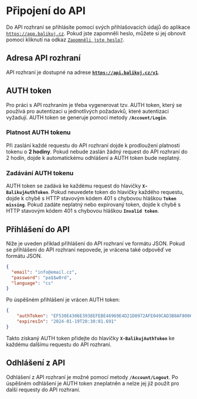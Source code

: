 ﻿---
sidebar_position: 1
---

# Připojení do API
Do API rozhraní se přihlásíte pomocí svých přihlašovacích údajů do aplikace [`https://app.balikuj.cz`](https://app.balikuj.cz). Pokud jste zapomněli heslo, můžete si jej obnovit pomocí kliknutí na odkaz [`Zapomněli jste heslo?`](https://app.balikuj.cz/auth/forgot-password).

## Adresa API rozhraní
API rozhraní je dostupné na adrese [**`https://api.balikuj.cz/v1`**](https://api.balikuj.cz/v1).

## AUTH token
Pro práci s API rozhraním je třeba vygenerovat tzv. AUTH token, který se používá pro autentizaci u jednotlivých požadavků, které autentizaci vyžadují. AUTH token se generuje pomocí metody **`/Account/Login`**.

### Platnost AUTH tokenu
Při zaslání každé requestu do API rozhraní dojde k prodloužení platnosti tokenu o **2 hodiny**. Pokud nebude zaslán žádný request do API rozhraní do 2 hodin, dojde k automatickému odhlášení a AUTH token bude neplatný.

### Zadávání AUTH tokenu
AUTH token se zadává ke každému request do hlavičky **`X-BalikujAuthToken`**. Pokud neuvedete token do hlavičky každého requestu, dojde k chybě s HTTP stavovým kódem 401 s chybovou hláškou **`Token missing`**. Pokud zadáte neplatný nebo expirovaný token, dojde k chybě s HTTP stavovým kódem 401 s chybovou hláškou **`Invalid token`**.



## Přihlášení do API
Níže je uveden příklad přihlášení do API rozhraní ve formátu JSON. Pokud se přihlášení do API rozhraní nepovede, je vrácena také odpověď ve formátu JSON.

```json showLineNumbers
{
  "email": "info@email.cz",
  "password": "pa$$w0rd",
  "language": "cs"
}
```

Po úspěšném přihlášení je vrácen AUTH token:
```json showLineNumbers
{
    "authToken": "EF530E4306E3938EFEBE46969E4D21D8972AFE049CAD3B8AF800615AF6F9D649D52521120C1F52145701B817A78DDFD66625415A4FC9A6917146A8FB83706D0E",
    "expiresIn": "2024-01-19T20:30:01.691"
}
```

Takto získaný AUTH token přidejte do hlavičky **`X-BalikujAuthToken`** ke každému dalšímu requestu do API rozhraní.

## Odhlášení z API
Odhlášení z API rozhraní je možné pomocí metody **`/Account/Logout`**. Po úspěšném odhlášení je AUTH token zneplatněn a nelze jej již použít pro další requesty do API rozhraní.